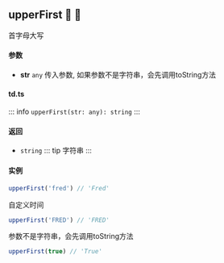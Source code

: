 ## upperFirst :tada: :100: 
首字母大写
#### 参数 
- **str** `any` 传入参数, 如果参数不是字符串，会先调用toString方法
 
#### td.ts
::: info
`upperFirst(str: any): string`
:::
#### 返回 
- `string` 
::: tip
字符串
:::
#### 实例 
```ts
upperFirst('fred') // 'Fred'
```
自定义时间


```ts
upperFirst('FRED') // 'FRED'
```
参数不是字符串，会先调用toString方法


```ts
upperFirst(true) // 'True'
```
